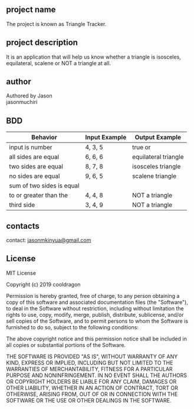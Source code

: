 ## project name
The project is known as Triangle Tracker.
## project description
It is an application that will help us know whether a triangle is isosceles, equilateral, scalene or NOT a triangle at all.
## author
Authored by Jason \
jasonmuchiri
## BDD
|    **Behavior**         |       **Input Example**     |    **Output Example**|
|-------------------------|-----------------------------|----------------------|  
|input is number          |        4, 3, 5              | true or              | |                         |                             | false                |
| all sides are equal     |        6, 6, 6              |equilateral triangle  |
| two sides are equal     |        8, 7, 8              |isosceles triangle    |
| no sides are equal      |        9, 6, 5              |scalene triangle      |
|sum of two sides is equal|                             |                      |
|to or greater than the   |        4, 4, 8              |NOT a triangle        |
|third side               |        3, 4, 9              |NOT a triangle        |
## contacts
contact: jasonmkinyua@gmail.com
## License
MIT License

Copyright (c) 2019 cooldragon

Permission is hereby granted, free of charge, to any person obtaining a copy
of this software and associated documentation files (the "Software"), to deal
in the Software without restriction, including without limitation the rights
to use, copy, modify, merge, publish, distribute, sublicense, and/or sell
copies of the Software, and to permit persons to whom the Software is
furnished to do so, subject to the following conditions:

The above copyright notice and this permission notice shall be included in all
copies or substantial portions of the Software.

THE SOFTWARE IS PROVIDED "AS IS", WITHOUT WARRANTY OF ANY KIND, EXPRESS OR
IMPLIED, INCLUDING BUT NOT LIMITED TO THE WARRANTIES OF MERCHANTABILITY,
FITNESS FOR A PARTICULAR PURPOSE AND NONINFRINGEMENT. IN NO EVENT SHALL THE
AUTHORS OR COPYRIGHT HOLDERS BE LIABLE FOR ANY CLAIM, DAMAGES OR OTHER
LIABILITY, WHETHER IN AN ACTION OF CONTRACT, TORT OR OTHERWISE, ARISING FROM,
OUT OF OR IN CONNECTION WITH THE SOFTWARE OR THE USE OR OTHER DEALINGS IN THE
SOFTWARE.
